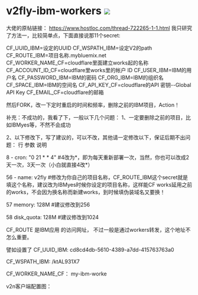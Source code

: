# v2fly-ibm-workers [![](https://github.com/tlmoe/v2fly-ibm-workers/workflows/Deploy%20to%20IBM%20Cloud/badge.svg)](https://github.com/tlmoe/v2fly-ibm-workers/actions)


大佬的原帖链接：
https://www.hostloc.com/thread-722265-1-1.html
我只研究了方法一，比较简单点，下面直接说那11个secret:

CF_UUID_IBM=设定的UUID
CF_WSPATH_IBM=设定V2的path
CF_ROUTE_IBM=项目名称.mybluemix.net
CF_WORKER_NAME_CF=cloudflare里面建立works起的名称
CF_ACCOUNT_ID_CF=cloudflare里works里的帐户 ID
CF_USER_IBM=IBM的用户名
CF_PASSWORD_IBM=IBM的密码
CF_ORG_IBM=IBM的组织名
CF_SPACE_IBM=IBM的空间名
CF_API_KEY_CF=cloudflare的API 密钥--Global API Key
CF_EMAIL_CF=cloudflare的邮箱

然后FORK，改一下定时重启的时间和频率，删除之前的IBM项目，Action！

补充：不成功的，我看了下，一般以下几个问题：
1、一定要删除之前的项目，比如IBMyes等，不然不会成功

2、以下修改下，写了建议的，可以不改，其他请一定修改以下，保证后期不出问题：
行                      参数                             说明

8                  - cron: "0 21 * * 4"             #4改为*，即为每天重新部署一次，当然，你也可以改成2天一次，3天一次（小白就直接4改*）

56                - name: v2fly                      #修改为你自己的项目名称，CF_ROUTE_IBM这个secret就是填这个名称，建议改为IBMyes时候你设定的项目名称，这样能CF works延用之前的works，不会因为换名称而新建works，到时候填伪装域名又要换！

57                  memory: 128M                 #建议修改到256

58                  disk_quota: 128M              #建议修改到1024

CF_ROUTE 是IBM应用 的访问网址，
不过一般是通过workers转发，这个地址不怎么重要。

譬如设置了
CF_UUID_IBM:       cd8cd4db-5610-4389-a7dd-415763763a0

CF_WSPATH_IBM:  /ktAL931X7

CF_WORKER_NAME_CF： my-ibm-worke

v2n客户端配置图：

